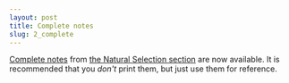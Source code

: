 ```yaml
---
layout: post
title: Complete notes
slug: 2_complete
---
```


[Complete notes](/materials/ns.complete.pdf) from [the Natural Selection section](/ns.html) are now available. It is recommended that you _don't_ print them, but just use them for reference.
